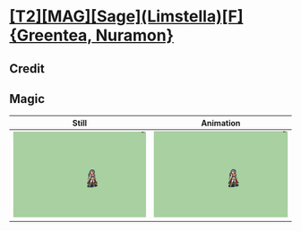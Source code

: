 # [\[T2\]\[MAG\]\[Sage\]\(Limstella\)\[F\]{Greentea, Nuramon}](../)

## Credit


	
## Magic

| Still | Animation |
| :---: | :-------: |
| ![Magic still](./Magic_000.png) | ![Magic animation](./Magic.gif) |
